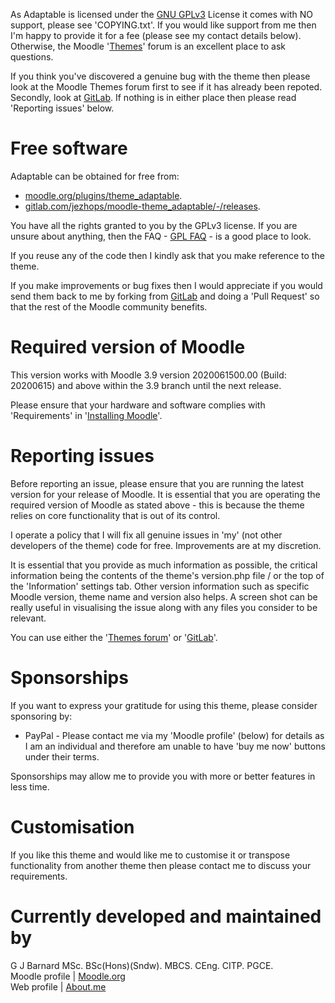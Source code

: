 As Adaptable is licensed under the [GNU GPLv3](https://www.gnu.org/licenses/gpl-3.0.en.html) License it comes with NO support,
please see 'COPYING.txt'. If you would like support from me then I'm happy to provide it for a fee (please see my contact details
below).  Otherwise, the Moodle '[Themes](https://moodle.org/mod/forum/view.php?id=46)' forum is an excellent place to ask questions.

If you think you've discovered a genuine bug with the theme then please look at the Moodle Themes forum first to see if it
has already been repoted.  Secondly, look at [GitLab](https://gitlab.com/jezhops/moodle-theme_adaptable/-/issues).  If nothing
is in either place then please read 'Reporting issues' below.

Free software
=============
Adaptable can be obtained for free from:

* [moodle.org/plugins/theme_adaptable](https://moodle.org/plugins/theme_adaptable).
* [gitlab.com/jezhops/moodle-theme_adaptable/-/releases](https://gitlab.com/jezhops/moodle-theme_adaptable/-/releases).

You have all the rights granted to you by the GPLv3 license.  If you are unsure about anything, then the
FAQ - [GPL FAQ](https://www.gnu.org/licenses/gpl-faq.html) - is a good place to look.

If you reuse any of the code then I kindly ask that you make reference to the theme.

If you make improvements or bug fixes then I would appreciate if you would send them back to me by forking from
[GitLab](https://gitlab.com/jezhops/moodle-theme_adaptable) and doing a 'Pull Request' so that the rest of the Moodle community
benefits.

Required version of Moodle
==========================
This version works with Moodle 3.9 version 2020061500.00 (Build: 20200615) and above within the 3.9 branch until the next release.

Please ensure that your hardware and software complies with 'Requirements' in '[Installing Moodle](https://docs.moodle.org/39/en/Installing_Moodle)'.

Reporting issues
================
Before reporting an issue, please ensure that you are running the latest version for your release of Moodle.  It is essential
that you are operating the required version of Moodle as stated above - this is because the theme relies on core functionality
that is out of its control.

I operate a policy that I will fix all genuine issues in 'my' (not other developers of the theme) code for free.
Improvements are at my discretion.

It is essential that you provide as much information as possible, the critical information being the contents of the theme's
version.php file / or the top of the 'Information' settings tab.  Other version information such as specific Moodle version,
theme name and version also helps.  A screen shot can be really useful in visualising the issue along with any files you
consider to be relevant.

You can use either the '[Themes forum](https://moodle.org/mod/forum/view.php?id=46)' or '[GitLab](https://gitlab.com/jezhops/moodle-theme_adaptable/-/issues)'.

Sponsorships
============
If you want to express your gratitude for using this theme, please consider sponsoring
by:

* PayPal - Please contact me via my 'Moodle profile' (below) for details as I am an individual and therefore am unable to have
'buy me now' buttons under their terms.

Sponsorships may allow me to provide you with more or better features in less time.

Customisation
=============
If you like this theme and would like me to customise it or transpose functionality from another theme then please contact
me to discuss your requirements.

Currently developed and maintained by
=====================================
G J Barnard MSc. BSc(Hons)(Sndw). MBCS. CEng. CITP. PGCE.  
Moodle profile | [Moodle.org](http://moodle.org/user/profile.php?id=442195)  
Web profile | [About.me](http://about.me/gjbarnard)
